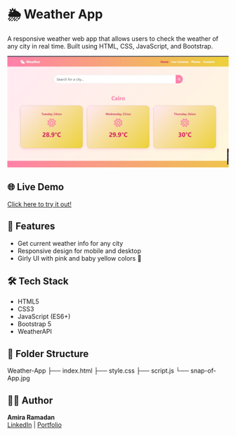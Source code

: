 # 🌦️ Weather App

A responsive weather web app that allows users to check the weather of any city in real time. Built using HTML, CSS, JavaScript, and Bootstrap.

![Weather App Screenshot](snap-of-App.jpg)

## 🌐 Live Demo
[Click here to try it out!](https://amiraram23.github.io/Weather-App/)

## 🔧 Features
- Get current weather info for any city
- Responsive design for mobile and desktop
- Girly UI with pink and baby yellow colors 🌸

## 🛠️ Tech Stack
- HTML5
- CSS3
- JavaScript (ES6+)
- Bootstrap 5
- WeatherAPI

## 📁 Folder Structure
Weather-App
├── index.html
├── style.css
├── script.js
└── snap-of-App.jpg

## 🙋‍♀️ Author
**Amira Ramadan**  
[LinkedIn](https://linkedin.com/in/amira-ramadan-gisdeveloper) | [Portfolio](https://sites.google.com/view/amira-portfolio/home)
